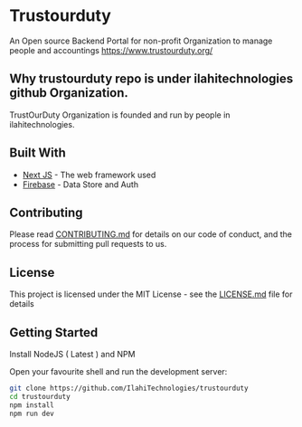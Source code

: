 
# Trustourduty

An Open source Backend Portal for non-profit Organization to manage people and accountings https://www.trustourduty.org/

## Why trustourduty repo is under ilahitechnologies github Organization.

TrustOurDuty Organization is founded and run by people in ilahitechnologies.


## Built With

* [Next JS](https://nextjs.org/) - The web framework used
* [Firebase](https://firebase.google.com/) - Data Store and Auth

## Contributing

Please read [CONTRIBUTING.md](https://gist.github.com/PurpleBooth/b24679402957c63ec426) for details on our code of conduct, and the process for submitting pull requests to us. 

## License

This project is licensed under the MIT License - see the [LICENSE.md](LICENSE.md) file for details


## Getting Started

Install NodeJS ( Latest ) and NPM


Open your favourite shell and run the development server:

```bash
git clone https://github.com/IlahiTechnologies/trustourduty
cd trustourduty
npm install
npm run dev
```


